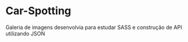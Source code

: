 # Car-Spotting
Galeria de imagens desenvolvia para estudar SASS e construção de API utilizando JSON
